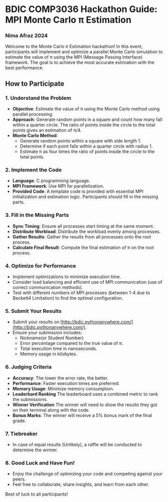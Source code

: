 # BDIC COMP3036 Hackathon Guide: MPI Monte Carlo π Estimation
### Nima Afraz 2024

Welcome to the Monte Carlo π Estimation hackathon! In this event, participants will implement and optimize a parallel Monte Carlo simulation to estimate the value of π using the MPI (Message Passing Interface) framework. The goal is to achieve the most accurate estimation with the best performance.

## How to Participate

### 1. Understand the Problem

- **Objective**: Estimate the value of π using the Monte Carlo method using parallel processing.
- **Approach**: Generate random points in a square and count how many fall within a quarter circle. The ratio of points inside the circle to the total points gives an estimation of π/4.
- **Monte Carlo Method**:
    - Generate random points within a square with side length 1.
    - Determine if each point falls within a quarter circle with radius 1.
    - Estimate π as four times the ratio of points inside the circle to the total points.

### 2. Implement the Code

- **Language**: C programming language.
- **MPI Framework**: Use MPI for parallelization.
- **Provided Code**: A template code is provided with essential MPI initialization and estimation logic. Participants should fill in the missing parts.

### 3. Fill in the Missing Parts

- **Sync Timing**: Ensure all processes start timing at the same moment.
- **Distribute Workload**: Distribute the workload evenly among processes.
- **Gather Results**: Gather the results from all processes onto the root process.
- **Calculate Final Result**: Compute the final estimation of π on the root process.

### 4. Optimize for Performance

- Implement optimizations to minimize execution time.
- Consider load balancing and efficient use of MPI communication (use of correct communication methods).
- Test with different numbers of MPI processes (between 1-4 due to Beckett4 Limitation) to find the optimal configuration.

### 5. Submit Your Results

- Submit your results on [http://bdic.pythonanywhere.com/](http://bdic.pythonanywhere.com/).
- Ensure your submission includes:
    - Nickname(or Student Number)
    - Error percentage compared to the true value of π.
    - Total execution time in nanoseconds.
    - Memory usage in kilobytes.

### 6. Judging Criteria

- **Accuracy**: The lower the error rate, the better.
- **Performance**: Faster execution times are preferred.
- **Memory Usage**: Minimize memory consumption.
- **Leaderbard Ranking** The leaderboard uses a combined metric to rank the submissions.
- **Winner Verification** The winner will need to show the results they got on their terminal along with the code.
- **Bonus Marks**: The winner will receive a 5% bonus mark of the final grade.

### 7. Tiebreaker

- In case of equal results (Unlikely), a raffle will be conducted to determine the winner.

### 8. Good Luck and Have Fun!

- Enjoy the challenge of optimizing your code and competing against your peers.
- Feel free to collaborate, share insights, and learn from each other.

Best of luck to all participants!
